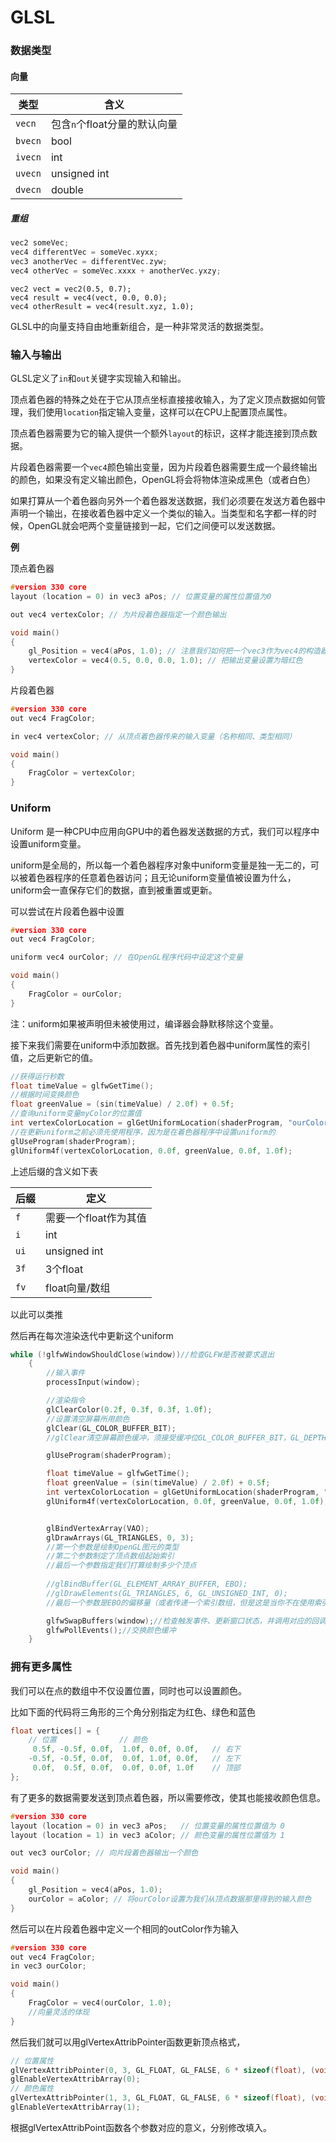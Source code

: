 # GLSL



### 数据类型



#### 向量

| 类型    | 含义                         |
| ------- | ---------------------------- |
| `vecn`  | 包含`n`个float分量的默认向量 |
| `bvecn` | bool                         |
| `ivecn` | int                          |
| `uvecn` | unsigned int                 |
| `dvecn` | double                       |

##### 重组

```cpp
vec2 someVec;
vec4 differentVec = someVec.xyxx;
vec3 anotherVec = differentVec.zyw;
vec4 otherVec = someVec.xxxx + anotherVec.yxzy;
```

```
vec2 vect = vec2(0.5, 0.7);
vec4 result = vec4(vect, 0.0, 0.0);
vec4 otherResult = vec4(result.xyz, 1.0);
```

GLSL中的向量支持自由地重新组合，是一种非常灵活的数据类型。



### 输入与输出

GLSL定义了`in`和`out`关键字实现输入和输出。

顶点着色器的特殊之处在于它从顶点坐标直接接收输入，为了定义顶点数据如何管理，我们使用`location`指定输入变量，这样可以在CPU上配置顶点属性。

顶点着色器需要为它的输入提供一个额外`layout`的标识，这样才能连接到顶点数据。

 片段着色器需要一个`vec4`颜色输出变量，因为片段着色器需要生成一个最终输出的颜色，如果没有定义输出颜色，OpenGL将会将物体渲染成黑色（或者白色）

如果打算从一个着色器向另外一个着色器发送数据，我们必须要在发送方着色器中声明一个输出，在接收着色器中定义一个类似的输入。当类型和名字都一样的时候，OpenGL就会吧两个变量链接到一起，它们之间便可以发送数据。

**例**

顶点着色器

```c
#version 330 core
layout (location = 0) in vec3 aPos; // 位置变量的属性位置值为0

out vec4 vertexColor; // 为片段着色器指定一个颜色输出

void main()
{
    gl_Position = vec4(aPos, 1.0); // 注意我们如何把一个vec3作为vec4的构造器的参数
    vertexColor = vec4(0.5, 0.0, 0.0, 1.0); // 把输出变量设置为暗红色
}
```

片段着色器

```c
#version 330 core
out vec4 FragColor;

in vec4 vertexColor; // 从顶点着色器传来的输入变量（名称相同、类型相同）

void main()
{
    FragColor = vertexColor;
}
```



### Uniform

Uniform 是一种CPU中应用向GPU中的着色器发送数据的方式，我们可以程序中设置uniform变量。

uniform是全局的，所以每一个着色器程序对象中uniform变量是独一无二的，可以被着色器程序的任意着色器访问；且无论uniform变量值被设置为什么，uniform会一直保存它们的数据，直到被重置或更新。

可以尝试在片段着色器中设置

```c
#version 330 core
out vec4 FragColor;

uniform vec4 ourColor; // 在OpenGL程序代码中设定这个变量

void main()
{
    FragColor = ourColor;
}
```

注：uniform如果被声明但未被使用过，编译器会静默移除这个变量。

接下来我们需要在uniform中添加数据。首先找到着色器中uniform属性的索引值，之后更新它的值。

```c
//获得运行秒数
float timeValue = glfwGetTime();
//根据时间变换颜色
float greenValue = (sin(timeValue) / 2.0f) + 0.5f;
//查询uniform变量myColor的位置值
int vertexColorLocation = glGetUniformLocation(shaderProgram, "ourColor");
//在更新uniform之前必须先使用程序，因为是在着色器程序中设置uniform的
glUseProgram(shaderProgram);
glUniform4f(vertexColorLocation, 0.0f, greenValue, 0.0f, 1.0f);
```

上述后缀的含义如下表

| 后缀 | 定义                  |
| ---- | --------------------- |
| `f`  | 需要一个float作为其值 |
| `i`  | int                   |
| `ui` | unsigned int          |
| `3f` | 3个float              |
| `fv` | float向量/数组        |

以此可以类推

然后再在每次渲染迭代中更新这个uniform

```cpp
while (!glfwWindowShouldClose(window))//检查GLFW是否被要求退出
    {
        //输入事件
        processInput(window);

        //渲染指令
        glClearColor(0.2f, 0.3f, 0.3f, 1.0f);
    	//设置清空屏幕所用颜色
        glClear(GL_COLOR_BUFFER_BIT);
    	//glClear清空屏幕颜色缓冲，须接受缓冲位GL_COLOR_BUFFER_BIT，GL_DEPTH_BUFFER_BIT和GL_STENCIL_BUFFER_BIT

        glUseProgram(shaderProgram);

        float timeValue = glfwGetTime();
        float greenValue = (sin(timeValue) / 2.0f) + 0.5f;
        int vertexColorLocation = glGetUniformLocation(shaderProgram, "ourColor");
        glUniform4f(vertexColorLocation, 0.0f, greenValue, 0.0f, 1.0f);


        glBindVertexArray(VAO);
        glDrawArrays(GL_TRIANGLES, 0, 3);
        //第一个参数是绘制OpenGL图元的类型
        //第二个参数制定了顶点数组起始索引
        //最后一个参数指定我们打算绘制多少个顶点
 
        //glBindBuffer(GL_ELEMENT_ARRAY_BUFFER, EBO);
        //glDrawElements(GL_TRIANGLES, 6, GL_UNSIGNED_INT, 0);
        //最后一个参数是EBO的偏移量（或者传递一个索引数组，但是这是当你不在使用索引缓冲对象的时候）

        glfwSwapBuffers(window);//检查触发事件、更新窗口状态，并调用对应的回调函数
        glfwPollEvents();//交换颜色缓冲
    }
```



### 拥有更多属性

我们可以在点的数组中不仅设置位置，同时也可以设置颜色。

比如下面的代码将三角形的三个角分别指定为红色、绿色和蓝色

```cpp
float vertices[] = {
    // 位置              // 颜色
     0.5f, -0.5f, 0.0f,  1.0f, 0.0f, 0.0f,   // 右下
    -0.5f, -0.5f, 0.0f,  0.0f, 1.0f, 0.0f,   // 左下
     0.0f,  0.5f, 0.0f,  0.0f, 0.0f, 1.0f    // 顶部
};
```

有了更多的数据需要发送到顶点着色器，所以需要修改，使其也能接收颜色信息。

```c
#version 330 core
layout (location = 0) in vec3 aPos;   // 位置变量的属性位置值为 0 
layout (location = 1) in vec3 aColor; // 颜色变量的属性位置值为 1

out vec3 ourColor; // 向片段着色器输出一个颜色

void main()
{
    gl_Position = vec4(aPos, 1.0);
    ourColor = aColor; // 将ourColor设置为我们从顶点数据那里得到的输入颜色
}
```

然后可以在片段着色器中定义一个相同的outColor作为输入

```c
#version 330 core
out vec4 FragColor;  
in vec3 ourColor;

void main()
{
    FragColor = vec4(ourColor, 1.0);
    //向量灵活的体现
}
```

然后我们就可以用glVertexAttribPointer函数更新顶点格式，

```cpp
// 位置属性
glVertexAttribPointer(0, 3, GL_FLOAT, GL_FALSE, 6 * sizeof(float), (void*)0);
glEnableVertexAttribArray(0);
// 颜色属性
glVertexAttribPointer(1, 3, GL_FLOAT, GL_FALSE, 6 * sizeof(float), (void*)(3* sizeof(float)));
glEnableVertexAttribArray(1);
```

根据glVertexAttribPoint函数各个参数对应的意义，分别修改填入。

